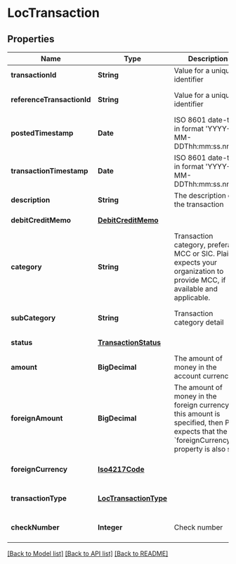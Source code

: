# LocTransaction
## Properties

| Name | Type | Description | Notes |
|------------ | ------------- | ------------- | -------------|
| **transactionId** | **String** | Value for a unique identifier | [default to null] |
| **referenceTransactionId** | **String** | Value for a unique identifier | [optional] [default to null] |
| **postedTimestamp** | **Date** | ISO 8601 date-time in format &#39;YYYY-MM-DDThh:mm:ss.nnn[Z|[+|-]hh:mm]&#39; according to [IETF RFC3339](https://xml2rfc.tools.ietf.org/public/rfc/html/rfc3339.html#anchor14) | [optional] [default to null] |
| **transactionTimestamp** | **Date** | ISO 8601 date-time in format &#39;YYYY-MM-DDThh:mm:ss.nnn[Z|[+|-]hh:mm]&#39; according to [IETF RFC3339](https://xml2rfc.tools.ietf.org/public/rfc/html/rfc3339.html#anchor14) | [default to null] |
| **description** | **String** | The description of the transaction | [default to null] |
| **debitCreditMemo** | [**DebitCreditMemo**](DebitCreditMemo.md) |  | [default to null] |
| **category** | **String** | Transaction category, preferably MCC or SIC. Plaid expects your organization to provide MCC, if available and applicable.  | [optional] [default to null] |
| **subCategory** | **String** | Transaction category detail | [optional] [default to null] |
| **status** | [**TransactionStatus**](TransactionStatus.md) |  | [default to null] |
| **amount** | **BigDecimal** | The amount of money in the account currency | [default to null] |
| **foreignAmount** | **BigDecimal** | The amount of money in the foreign currency. If this amount is specified, then Plaid expects that the &#x60;foreignCurrency&#x60; property is also set. | [optional] [default to null] |
| **foreignCurrency** | [**Iso4217Code**](Iso4217Code.md) |  | [optional] [default to null] |
| **transactionType** | [**LocTransactionType**](LocTransactionType.md) |  | [optional] [default to null] |
| **checkNumber** | **Integer** | Check number | [optional] [default to null] |

[[Back to Model list]](../README.md#documentation-for-models) [[Back to API list]](../README.md#documentation-for-api-endpoints) [[Back to README]](../README.md)

